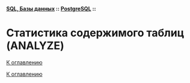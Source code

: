 **[SQL, Базы данных](../../README.md#sql-базы-данных) :: [PostgreSQL](../../README.md#postgresql) ::**
# Статистика содержимого таблиц (ANALYZE)

<!--

-->

[К оглавлению](../../README.md#postgresql)



[К оглавлению](../../README.md#postgresql)
